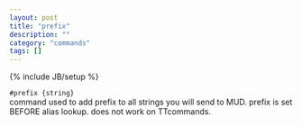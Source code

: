 ```yaml
---
layout: post
title: "prefix"
description: ""
category: "commands"
tags: []
---
```

{% include JB/setup %}

`#prefix {string}`  
  command used to add prefix to all strings you will send to MUD.
  prefix is set BEFORE alias lookup. does not work on TTcommands.